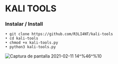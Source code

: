 # KALI TOOLS

### Instalar / Install
```
• git clone https://github.com/R3LI4NT/kali-tools
• cd kali-tools
• chmod +x kali-tools.py
• python3 kali-tools.py
```
![Captura de pantalla 2021-02-11 14^%46^%10](https://user-images.githubusercontent.com/75953873/107677303-df1c9600-6c78-11eb-822e-71ca45997a27.png)
